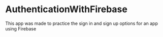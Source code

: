 # AuthenticationWithFirebase
 This app was made to practice the sign in and sign up options for an app using Firebase
